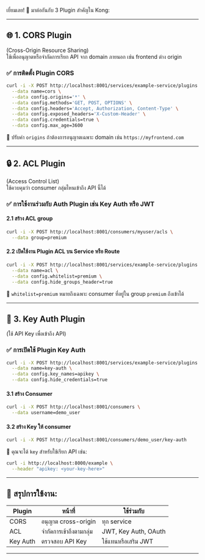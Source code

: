 เยี่ยมเลย! 🎯 มาต่อกันกับ 3 Plugin สำคัญใน Kong:

---

## 🌐 1. **CORS Plugin**  
(Cross-Origin Resource Sharing)  
ใช้เพื่ออนุญาตหรือจำกัดการเรียก API จาก domain ภายนอก เช่น frontend ต่าง origin

### ✅ การติดตั้ง Plugin CORS

```bash
curl -i -X POST http://localhost:8001/services/example-service/plugins \
  --data name=cors \
  --data config.origins='*' \
  --data config.methods='GET, POST, OPTIONS' \
  --data config.headers='Accept, Authorization, Content-Type' \
  --data config.exposed_headers='X-Custom-Header' \
  --data config.credentials=true \
  --data config.max_age=3600
```

📝 ปรับค่า `origins` ถ้าต้องการอนุญาตเฉพาะ domain เช่น `https://myfrontend.com`

---

## 🔒 2. **ACL Plugin**  
(Access Control List)  
ใช้ควบคุมว่า consumer กลุ่มไหนเข้าถึง API นี้ได้

### ✅ การใช้งานร่วมกับ Auth Plugin เช่น Key Auth หรือ JWT

#### 2.1 สร้าง ACL group

```bash
curl -i -X POST http://localhost:8001/consumers/myuser/acls \
  --data group=premium
```

#### 2.2 เปิดใช้งาน Plugin ACL บน Service หรือ Route

```bash
curl -i -X POST http://localhost:8001/services/example-service/plugins \
  --data name=acl \
  --data config.whitelist=premium \
  --data config.hide_groups_header=true
```

📌 `whitelist=premium` หมายถึงเฉพาะ consumer ที่อยู่ใน group `premium` ถึงเข้าได้

---

## 🔑 3. **Key Auth Plugin**  
(ใช้ API Key เพื่อเข้าถึง API)

### ✅ การเปิดใช้ Plugin Key Auth

```bash
curl -i -X POST http://localhost:8001/services/example-service/plugins \
  --data name=key-auth \
  --data config.key_names=apikey \
  --data config.hide_credentials=true
```

#### 3.1 สร้าง Consumer

```bash
curl -i -X POST http://localhost:8001/consumers \
  --data username=demo_user
```

#### 3.2 สร้าง Key ให้ consumer

```bash
curl -i -X POST http://localhost:8001/consumers/demo_user/key-auth
```

📌 คุณจะได้ `key` สำหรับใช้เรียก API เช่น:

```bash
curl -i http://localhost:8000/example \
  --header "apikey: <your-key-here>"
```

---

## 🔁 สรุปการใช้งาน:

| Plugin     | หน้าที่                        | ใช้ร่วมกับ              |
|------------|-------------------------------|--------------------------|
| CORS       | อนุญาต cross-origin           | ทุก service              |
| ACL        | จำกัดการเข้าถึงตามกลุ่ม      | JWT, Key Auth, OAuth     |
| Key Auth   | ตรวจสอบ API Key               | ใช้แทนหรือเสริม JWT     |

---
